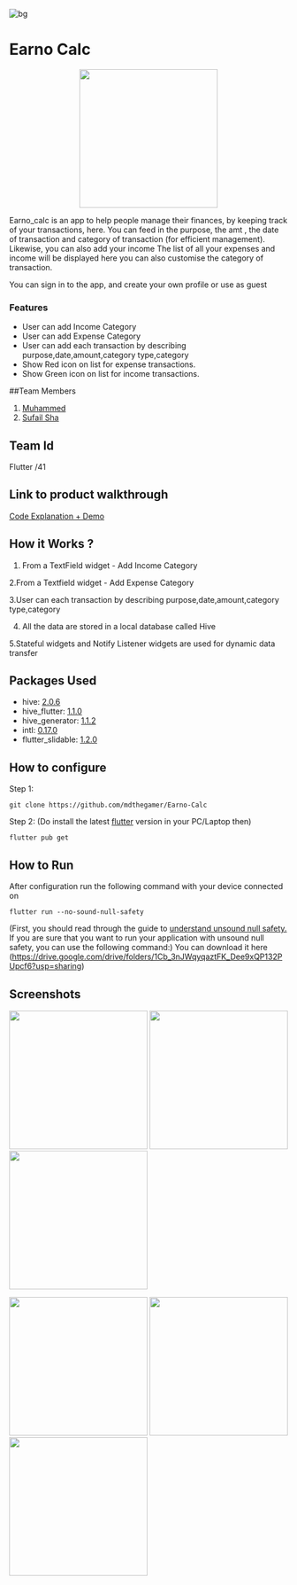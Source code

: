 ![bg](./pics/tinkerbg.png)

# **Earno Calc**


<div align="center">
  <img src="./pics/logo.png" width=250>
</div>

Earno_calc is an app to help people  manage their finances, by keeping track of your transactions, here.
You can feed in the purpose, the amt , the date of transaction and category of transaction (for efficient management).
Likewise, you can also add your income
The list of all your expenses and income will be displayed here
you can also customise the category of transaction.

You can sign in to the app, and create your own profile or use as guest
<h3>Features</h3>

- User can add Income Category
- User can add Expense Category
- User can add each transaction by describing purpose,date,amount,category type,category
- Show Red icon on list for expense transactions.
- Show Green icon on list for income transactions.

##Team Members
1. [Muhammed](https://github.com/mdthegamer)
2. [Sufail Sha](https://github.com/SUFAILSHA5009)

## Team Id
Flutter /41

## Link to product walkthrough
[Code Explanation + Demo](https://drive.google.com/file/d/1T_HTkQAixqptdfdiOMTmu0kcKrOn5y30/view)

## How it Works ?
1. From a TextField widget - Add Income Category

2.From a Textfield widget - Add Expense Category

3.User can each transaction by describing purpose,date,amount,category type,category

4. All the data are stored in a local database called Hive

5.Stateful widgets and Notify Listener widgets are used for dynamic data transfer 


## Packages Used

- hive: [2.0.6](https://pub.dev/packages/hive)
- hive_flutter: [1.1.0](https://pub.dev/packages/hive_flutter)
- hive_generator: [1.1.2](https://pub.dev/packages/hive_generator)
- intl: [0.17.0](https://pub.dev/packages/intl)
- flutter_slidable: [1.2.0](https://pub.dev/packages/flutter_slidable)

## How to configure
Step 1:
```
git clone https://github.com/mdthegamer/Earno-Calc
```

Step 2: (Do install the latest [flutter](https://docs.flutter.dev/get-started/install) version in your PC/Laptop then)
```
flutter pub get
```


## How to Run

After configuration run the following command with your device connected on

```
flutter run --no-sound-null-safety
```
(First, you should read through the guide to [understand unsound null safety.](https://dart.dev/null-safety/unsound-null-safety) If you are sure that you want to run your application with unsound null safety, you can use the following command:)
You can download it here (https://drive.google.com/drive/folders/1Cb_3nJWqyqaztFK_Dee9xQP132PUpcf6?usp=sharing)
## Screenshots
  <img src="./pics/ss/transaction.jpeg" width=250>  <img src="./pics/ss/expense_cat.jpeg" width=250>  <img src="./pics/ss/income_cat.jpeg" width=250>
  
  
  <img src="./pics/ss/add_cat.jpeg" width=250>  <img src="./pics/ss/add _transaction.jpeg" width=250>  <img src="./pics/ss/drawer.jpeg" width=250>
